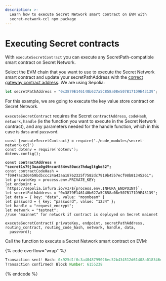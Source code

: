 ```yaml
---
description: >-
  Learn how to execute Secret Network smart contract on EVM with
  secret-network-ccl npm package
---
```


# Executing Secret contracts

With `executeSecretContract` you can execute any SecretPath-compatible smart contract on Secret Network.&#x20;

Select the EVM chain that you want to use to execute the Secret Network smart contract and update your secretPathAddress with the [correct gateway contract address](https://docs.scrt.network/secret-network-documentation/confidential-computing-layer/ethereum-evm-developer-toolkit/supported-networks/evm/evm-testnet/evm-testnet-gateway-contracts). We are using Sepolia:

```javascript
let secretPathAddress = "0x3879E146140b627a5C858a08e507B171D9E43139";
```

For this example, we are going to execute the key value store contract on Secret Network.

`executeSecretContract` requires the Secret `contractAddress`, `codeHash`, `network`, `handle` (ie the function you want to execute in the Secret Network contract), and any parameters needed for the handle function, which in this case is `data` and `password`.

<pre class="language-javascript" data-overflow="wrap"><code class="lang-javascript">const {executeSecretContract} = require('./node_modules/secret-network-ccl')
const dotenv = require('dotenv');
dotenv.config();
<strong>
</strong><strong>const contractAddress = "secret1s79j3uaa0g49ncur884vv80ucz7hdwgltgke52";
</strong>const contractCodeHash = "f0947ac3d0459bd5ccc24a43aa18762325f7582dc7919b4557ecf98b81345261";
let privateKey = process.env.PRIVATE_KEY;
let endpoint = `https://sepolia.infura.io/v3/${process.env.INFURA_ENDPOINT}`;
let secretPathAddress = "0x3879E146140b627a5C858a08e507B171D9E43139";
let data = { key: "data", value: "moonbeam" }
let password = { key: "password", value: "1234" };
let handle = "request_encrypt";
let network = "testnet";
//use "mainnet" for network if contract is deployed on Secret mainnet

executeSecretContract( privateKey, endpoint, secretPathAddress, routing_contract, routing_code_hash, network, handle, data,
  password); 
</code></pre>

Call the function to execute a Secret Network smart contract on EVM:

{% code overflow="wrap" %}
```javascript
Transaction sent! Hash: 0x925d1f0c3a4048799026ec52b434512d61408a018346ce2750863700934f1a9d
Transaction confirmed! Block Number: 6155238
```
{% endcode %}
